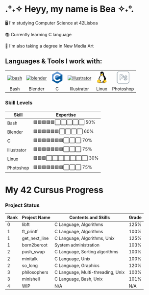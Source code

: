 # .°˖✧ Heyy, my name is Bea ✧˖°.

🖥️ I'm studying Computer Science at 42Lisboa

📚 Currently learning C language

🎨 I'm also taking a degree in New Media Art

<h2 align="left">Languages & Tools I work with:</h2>

<p align="left">
  <table>
    <tr>
      <td align="center">
        <a href="https://www.gnu.org/software/bash/" target="_blank" rel="noreferrer">
          <img src="https://www.vectorlogo.zone/logos/gnu_bash/gnu_bash-icon.svg" alt="bash" width="40" height="40"/>
        </a>
      </td>
      <td align="center">
        <a href="https://www.blender.org/" target="_blank" rel="noreferrer">
          <img src="https://download.blender.org/branding/community/blender_community_badge_white.svg" alt="blender" width="40" height="40"/>
        </a>
      </td>
      <td align="center">
        <a href="https://www.cprogramming.com/" target="_blank" rel="noreferrer">
          <img src="https://raw.githubusercontent.com/devicons/devicon/master/icons/c/c-original.svg" alt="c" width="40" height="40"/>
        </a>
      </td>
      <td align="center">
        <a href="https://www.adobe.com/in/products/illustrator.html" target="_blank" rel="noreferrer">
          <img src="https://www.vectorlogo.zone/logos/adobe_illustrator/adobe_illustrator-icon.svg" alt="illustrator" width="40" height="40"/>
        </a>
      </td>
      <td align="center">
        <a href="https://www.linux.org/" target="_blank" rel="noreferrer">
          <img src="https://raw.githubusercontent.com/devicons/devicon/master/icons/linux/linux-original.svg" alt="linux" width="40" height="40"/>
        </a>
      </td>
      <td align="center">
        <a href="https://www.photoshop.com/en" target="_blank" rel="noreferrer">
          <img src="https://raw.githubusercontent.com/devicons/devicon/master/icons/photoshop/photoshop-line.svg" alt="photoshop" width="40" height="40"/>
        </a>
      </td>
    </tr>
    <tr>
      <td align="center">Bash</td>
      <td align="center">Blender</td>
      <td align="center">C</td>
      <td align="center">Illustrator</td>
      <td align="center">Linux</td>
      <td align="center">Photoshop</td>
    </tr>
  </table>
</p>

### Skill Levels

| Skill        | Expertise             |
|--------------|-----------------------|
| Bash         | 🟩🟩🟩🟩🟩⬜⬜⬜⬜⬜ 50% |
| Blender      | 🟩🟩🟩🟩🟩🟩⬜⬜⬜⬜ 60% |
| C            | 🟩🟩🟩🟩🟩🟩🟩⬜⬜⬜ 70% |
| Illustrator  | 🟩🟩🟩🟩🟩🟩🟩⬜⬜⬜ 75% |
| Linux        | 🟩🟩🟩⬜⬜⬜⬜⬜⬜⬜ 30% |
| Photoshop    | 🟩🟩🟩🟩🟩🟩🟩⬜⬜⬜ 75% |

# My 42 Cursus Progress

### Project Status

| Rank | Project Name           | Contents and Skills              | Grade  |
|------|------------------------|----------------------------------|--------|
| 0    | libft                  | C Language, Algorithms           | 125%   |
| 1    | ft_printf              | C Language, Algorithms           | 100%   |
| 1    | get_next_line          | C Language, Algorithms, Unix     | 125%   |
| 1    | born2beroot            | System administration            | 103%   |
| 2    | push_swap              | C Language, Sorting algorithms   | 100%   |
| 2    | minitalk               | C Language, Unix                 | 100%   |
| 2    | so_long                | C Language, Graphics             | 120%   |
| 3    | philosophers           | C Language, Multi-threading, Unix| 100%   |
| 3    | minishell              | C Language, Bash, Unix           | 101%   |
| 4    | WIP                    | N/A                              | N/A    |

